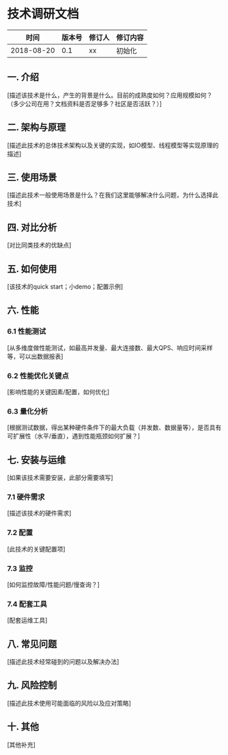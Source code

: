 # 技术调研文档

时间 | 版本号 | 修订人 | 修订内容
----|-----|------|-----
2018-08-20 | 0.1 | xx | 初始化

## 一. 介绍

[描述该技术是什么，产生的背景是什么。目前的成熟度如何？应用规模如何？（多少公司在用？文档资料是否足够多？社区是否活跃？）]

## 二. 架构与原理

[描述此技术的总体技术架构以及关键的实现，如IO模型、线程模型等实现原理的描述]

## 三. 使用场景

[描述此技术一般使用场景是什么？在我们这里能够解决什么问题，为什么选择此技术]

## 四. 对比分析

[对比同类技术的优缺点]

## 五. 如何使用

[该技术的quick start；小demo；配置示例]

## 六. 性能

### 6.1 性能测试

[从多维度做性能测试，如最高并发量、最大连接数、最大QPS、响应时间采样等，可以出数据报表]

### 6.2 性能优化关键点

[影响性能的关键因素/配置，如何优化]

### 6.3 量化分析

[根据测试数据，得出某种硬件条件下的最大负载（并发数、数据量等），是否具有可扩展性（水平/垂直），遇到性能瓶颈如何扩展？]

## 七. 安装与运维

[如果该技术需要安装，此部分需要填写]

### 7.1 硬件需求

[描述该技术的硬件需求]

### 7.2 配置

[此技术的关键配置项]

### 7.3 监控

[如何监控故障/性能问题/慢查询？]

### 7.4 配套工具

[配套运维工具]

## 八. 常见问题

[描述此技术经常碰到的问题以及解决办法]

## 九. 风险控制

[描述此技术使用可能面临的风险以及应对策略]

## 十. 其他

[其他补充]

